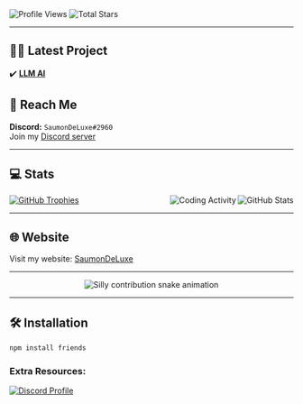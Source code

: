
  <!-- Visitor Count -->
  <img src="https://komarev.com/ghpvc/?username=shadowforce78&label=Profile%20Views&color=008042&style=flat" alt="Profile Views"/>
  <img src="https://img.shields.io/badge/dynamic/json?&label=Total%20Stars&color=008042&style=flat&query=%24.stars&url=https://api.github-star-counter.workers.dev/user/shadowforce78" alt="Total Stars"/>

</div>

---

## 👨‍💻 Latest Project
✔️ **[LLM AI](https://github.com/shadowforce78/LLM-AI)**

## 📩 Reach Me
**Discord:** `SaumonDeLuxe#2960`  
Join my [Discord server](https://discord.gg/qQkJByh5Ef)

---

## 💻 Stats
<img align="right" src="https://github-readme-stats-eight-theta.vercel.app/api?username=shadowforce78&show_icons=true&theme=react&include_all_commits=true&locale=fr" alt="GitHub Stats" />
<img align="right" src="https://wakatime.com/share/@018d3bab-5dac-49bc-80e8-8b1c6026d3fd/0ecc9eb9-7d9b-4daf-a0a9-e62dc9116494.svg" alt="Coding Activity"/>

[![GitHub Trophies](https://github-profile-trophy.vercel.app/?username=shadowforce78&theme=dark)](https://github.com/ryo-ma/github-profile-trophy)

---

## 🌐 Website
Visit my website: [SaumonDeLuxe](https://saumondeluxe.com/)

---

<!-- Snake animation -->
<div align="center">
  <picture>
    <source media="(prefers-color-scheme: dark)" srcset="https://raw.githubusercontent.com/shadowforce78/shadowforce78/output/silly-contribution-snake-dark.svg" />
    <source media="(prefers-color-scheme: light)" srcset="https://raw.githubusercontent.com/shadowforce78/shadowforce78/output/silly-contribution-snake.svg" />
    <img alt="Silly contribution snake animation" src="github-snake.svg" />
  </picture>
</div>

---

<!-- Install Friends -->
## 🛠 Installation
```bash
npm install friends
```

### Extra Resources:
<a href="http://scriptorcode.7m.pl" target="_blank">
  <img src="https://discord.c99.nl/widget/theme-1/918916801994309752.png" alt="Discord Profile"/>
</a>
